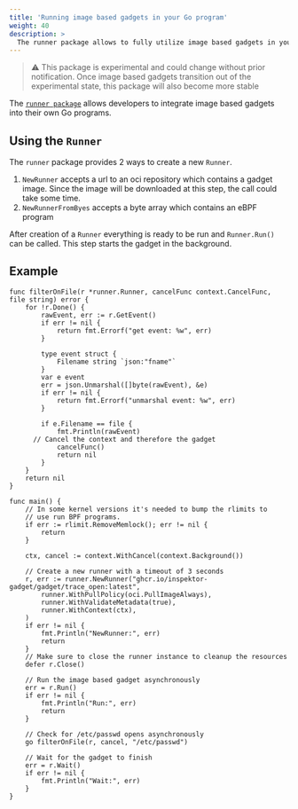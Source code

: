 ```yaml
---
title: 'Running image based gadgets in your Go program'
weight: 40
description: >
  The runner package allows to fully utilize image based gadgets in your own Go program
---
```


> ⚠️ This package is experimental and could change without prior notification. Once image based gadgets transition out of the experimental state, this package will also become more stable

The [`runner package`](https://pkg.go.dev/github.com/inspektor-gadget/inspektor-gadget/pkg/runner) allows developers to integrate image based gadgets into their own Go programs.


## Using the `Runner`

The `runner` package provides 2 ways to create a new `Runner`.
1. `NewRunner` accepts a url to an oci repository which contains a gadget image.
   Since the image will be downloaded at this step, the call could take some time.
2. `NewRunnerFromByes` accepts a byte array which contains an eBPF program

After creation of a `Runner` everything is ready to be run and `Runner.Run()` can be called.
This step starts the gadget in the background.


## Example

```golang
func filterOnFile(r *runner.Runner, cancelFunc context.CancelFunc, file string) error {
	for !r.Done() {
		rawEvent, err := r.GetEvent()
		if err != nil {
			return fmt.Errorf("get event: %w", err)
		}

		type event struct {
			Filename string `json:"fname"`
		}
		var e event
		err = json.Unmarshal([]byte(rawEvent), &e)
		if err != nil {
			return fmt.Errorf("unmarshal event: %w", err)
		}

		if e.Filename == file {
			fmt.Println(rawEvent)
      // Cancel the context and therefore the gadget
			cancelFunc()
			return nil
		}
	}
	return nil
}

func main() {
	// In some kernel versions it's needed to bump the rlimits to
	// use run BPF programs.
	if err := rlimit.RemoveMemlock(); err != nil {
		return
	}

	ctx, cancel := context.WithCancel(context.Background())

	// Create a new runner with a timeout of 3 seconds
	r, err := runner.NewRunner("ghcr.io/inspektor-gadget/gadget/trace_open:latest",
		runner.WithPullPolicy(oci.PullImageAlways),
		runner.WithValidateMetadata(true),
		runner.WithContext(ctx),
	)
	if err != nil {
		fmt.Println("NewRunner:", err)
		return
	}
	// Make sure to close the runner instance to cleanup the resources
	defer r.Close()

	// Run the image based gadget asynchronously
	err = r.Run()
	if err != nil {
		fmt.Println("Run:", err)
		return
	}

	// Check for /etc/passwd opens asynchronously
	go filterOnFile(r, cancel, "/etc/passwd")

	// Wait for the gadget to finish
	err = r.Wait()
	if err != nil {
		fmt.Println("Wait:", err)
	}
}
```

